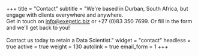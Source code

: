 +++
title = "Contact"
subtitle = "We're based in Durban, South Africa, but engage with clients everywhere and anywhere.<br>Get in touch on info@exegetic.biz or +27 (0)83 350 7699. Or fill in the form and we'll get back to you!<br><br>Contact us today to retain a Data Scientist."
widget = "contact"
headless = true
active = true
weight = 130
autolink = true
email_form = 1
+++
